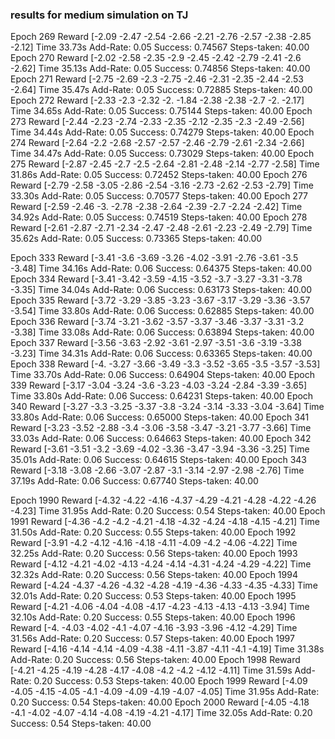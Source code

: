 ### results for medium simulation on TJ 
Epoch 269        Reward [-2.09 -2.47 -2.54 -2.66 -2.21 -2.76 -2.57 -2.38 -2.85 -2.12]    Time 33.73s
Add-Rate: 0.05
Success: 0.74567
Steps-taken: 40.00
Epoch 270        Reward [-2.02 -2.58 -2.35 -2.9  -2.45 -2.42 -2.79 -2.41 -2.6  -2.62]    Time 35.13s
Add-Rate: 0.05
Success: 0.74856
Steps-taken: 40.00
Epoch 271        Reward [-2.75 -2.69 -2.3  -2.75 -2.46 -2.31 -2.35 -2.44 -2.53 -2.64]    Time 35.47s
Add-Rate: 0.05
Success: 0.72885
Steps-taken: 40.00
Epoch 272        Reward [-2.33 -2.3  -2.32 -2.   -1.84 -2.38 -2.38 -2.7  -2.   -2.17]    Time 34.65s
Add-Rate: 0.05
Success: 0.75144
Steps-taken: 40.00
Epoch 273        Reward [-2.44 -2.23 -2.74 -2.33 -2.35 -2.12 -2.35 -2.3  -2.49 -2.56]    Time 34.44s
Add-Rate: 0.05
Success: 0.74279
Steps-taken: 40.00
Epoch 274        Reward [-2.64 -2.2  -2.68 -2.57 -2.57 -2.46 -2.79 -2.61 -2.34 -2.66]    Time 34.47s
Add-Rate: 0.05
Success: 0.73029
Steps-taken: 40.00
Epoch 275        Reward [-2.87 -2.45 -2.7  -2.5  -2.64 -2.81 -2.48 -2.14 -2.77 -2.58]    Time 31.86s
Add-Rate: 0.05
Success: 0.72452
Steps-taken: 40.00
Epoch 276        Reward [-2.79 -2.58 -3.05 -2.86 -2.54 -3.16 -2.73 -2.62 -2.53 -2.79]    Time 33.30s
Add-Rate: 0.05
Success: 0.70577
Steps-taken: 40.00
Epoch 277        Reward [-2.59 -2.46 -3.   -2.78 -2.38 -2.64 -2.39 -2.7  -2.24 -2.42]    Time 34.92s
Add-Rate: 0.05
Success: 0.74519
Steps-taken: 40.00
Epoch 278        Reward [-2.61 -2.87 -2.71 -2.34 -2.47 -2.48 -2.61 -2.23 -2.49 -2.79]    Time 35.62s
Add-Rate: 0.05
Success: 0.73365
Steps-taken: 40.00




Epoch 333        Reward [-3.41 -3.6  -3.69 -3.26 -4.02 -3.91 -2.76 -3.61 -3.5  -3.48]    Time 34.16s
Add-Rate: 0.06
Success: 0.64375
Steps-taken: 40.00
Epoch 334        Reward [-3.41 -3.42 -3.59 -4.15 -3.52 -3.7  -3.27 -3.31 -3.78 -3.35]    Time 34.04s
Add-Rate: 0.06
Success: 0.63173
Steps-taken: 40.00
Epoch 335        Reward [-3.72 -3.29 -3.85 -3.23 -3.67 -3.17 -3.29 -3.36 -3.57 -3.54]    Time 33.80s
Add-Rate: 0.06
Success: 0.62885
Steps-taken: 40.00
Epoch 336        Reward [-3.74 -3.21 -3.62 -3.57 -3.37 -3.46 -3.37 -3.31 -3.2  -3.38]    Time 33.08s
Add-Rate: 0.06
Success: 0.63894
Steps-taken: 40.00
Epoch 337        Reward [-3.56 -3.63 -2.92 -3.61 -2.97 -3.51 -3.6  -3.19 -3.38 -3.23]    Time 34.31s
Add-Rate: 0.06
Success: 0.63365
Steps-taken: 40.00
Epoch 338        Reward [-4.   -3.27 -3.66 -3.49 -3.3  -3.52 -3.65 -3.5  -3.57 -3.53]    Time 33.70s
Add-Rate: 0.06
Success: 0.64904
Steps-taken: 40.00
Epoch 339        Reward [-3.17 -3.04 -3.24 -3.6  -3.23 -4.03 -3.24 -2.84 -3.39 -3.65]    Time 33.80s
Add-Rate: 0.06
Success: 0.64231
Steps-taken: 40.00
Epoch 340        Reward [-3.27 -3.3  -3.25 -3.37 -3.8  -3.24 -3.14 -3.33 -3.04 -3.64]    Time 33.80s
Add-Rate: 0.06
Success: 0.65000
Steps-taken: 40.00
Epoch 341        Reward [-3.23 -3.52 -2.88 -3.4  -3.06 -3.58 -3.47 -3.21 -3.77 -3.66]    Time 33.03s
Add-Rate: 0.06
Success: 0.64663
Steps-taken: 40.00
Epoch 342        Reward [-3.61 -3.51 -3.2  -3.69 -4.02 -3.36 -3.47 -3.94 -3.36 -3.25]    Time 35.01s
Add-Rate: 0.06
Success: 0.64615
Steps-taken: 40.00
Epoch 343        Reward [-3.18 -3.08 -2.66 -3.07 -2.87 -3.1  -3.14 -2.97 -2.98 -2.76]    Time 37.19s
Add-Rate: 0.06
Success: 0.67740
Steps-taken: 40.00




Epoch 1990      Reward [-4.32 -4.22 -4.16 -4.37 -4.29 -4.21 -4.28 -4.22 -4.26 -4.23]    Time 31.95s
Add-Rate: 0.20
Success: 0.54
Steps-taken: 40.00
Epoch 1991      Reward [-4.36 -4.2  -4.2  -4.21 -4.18 -4.32 -4.24 -4.18 -4.15 -4.21]    Time 31.50s
Add-Rate: 0.20
Success: 0.55
Steps-taken: 40.00
Epoch 1992      Reward [-3.91 -4.2  -4.12 -4.16 -4.18 -4.11 -4.09 -4.2  -4.06 -4.22]    Time 32.25s
Add-Rate: 0.20
Success: 0.56
Steps-taken: 40.00
Epoch 1993      Reward [-4.12 -4.21 -4.02 -4.13 -4.24 -4.14 -4.31 -4.24 -4.29 -4.22]    Time 32.32s
Add-Rate: 0.20
Success: 0.56
Steps-taken: 40.00
Epoch 1994      Reward [-4.24 -4.37 -4.26 -4.32 -4.28 -4.19 -4.36 -4.33 -4.35 -4.33]    Time 32.01s
Add-Rate: 0.20
Success: 0.53
Steps-taken: 40.00
Epoch 1995      Reward [-4.21 -4.06 -4.04 -4.08 -4.17 -4.23 -4.13 -4.13 -4.13 -3.94]    Time 32.10s
Add-Rate: 0.20
Success: 0.55
Steps-taken: 40.00
Epoch 1996      Reward [-4.   -4.03 -4.02 -4.1  -4.07 -4.16 -3.93 -3.96 -4.12 -4.29]    Time 31.56s
Add-Rate: 0.20
Success: 0.57
Steps-taken: 40.00
Epoch 1997      Reward [-4.16 -4.14 -4.14 -4.09 -4.38 -4.11 -3.87 -4.11 -4.1  -4.19]    Time 31.38s
Add-Rate: 0.20
Success: 0.56
Steps-taken: 40.00
Epoch 1998      Reward [-4.21 -4.25 -4.19 -4.28 -4.17 -4.08 -4.2  -4.2  -4.12 -4.11]    Time 31.59s
Add-Rate: 0.20
Success: 0.53
Steps-taken: 40.00
Epoch 1999      Reward [-4.09 -4.05 -4.15 -4.05 -4.1  -4.09 -4.09 -4.19 -4.07 -4.05]    Time 31.95s
Add-Rate: 0.20
Success: 0.54
Steps-taken: 40.00
Epoch 2000      Reward [-4.05 -4.18 -4.1  -4.02 -4.07 -4.14 -4.08 -4.19 -4.21 -4.17]    Time 32.05s
Add-Rate: 0.20
Success: 0.54
Steps-taken: 40.00
